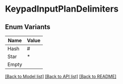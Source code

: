 # KeypadInputPlanDelimiters

## Enum Variants

| Name | Value |
|---- | -----|
| Hash | # |
| Star | * |
| Empty |  |


[[Back to Model list]](../README.md#documentation-for-models) [[Back to API list]](../README.md#documentation-for-api-endpoints) [[Back to README]](../README.md)


